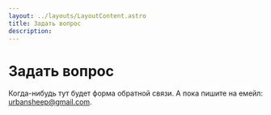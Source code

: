 ```yaml
---
layout: ../layouts/LayoutContent.astro
title: Задать вопрос
description:
---
```


# Задать вопрос

Когда-нибудь тут будет форма обратной связи. А пока пишите на емейл: <a href='mailto:urbansheep@gmail.com'>urbansheep@gmail.com</a>.
